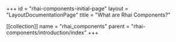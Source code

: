 +++
id = "rhai-components-initial-page"
layout = "LayoutDocumentationPage"
title = "What are Rhai Components?"

[[collection]]
name = "rhai_components"
parent = "rhai-components/introduction/index"
+++
